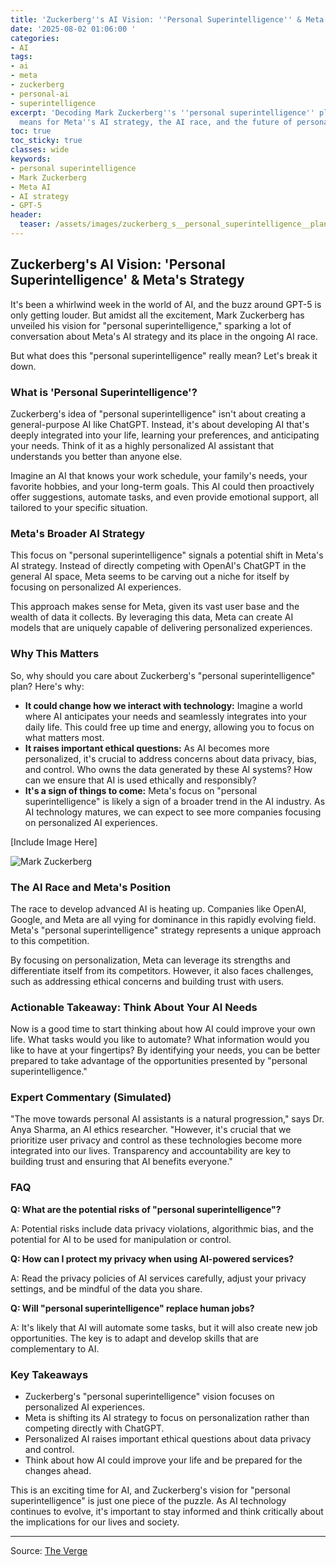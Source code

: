 ```yaml
---
title: 'Zuckerberg''s AI Vision: ''Personal Superintelligence'' & Meta''s Strategy'
date: '2025-08-02 01:06:00 '
categories:
- AI
tags:
- ai
- meta
- zuckerberg
- personal-ai
- superintelligence
excerpt: 'Decoding Mark Zuckerberg''s ''personal superintelligence'' plan: What it
  means for Meta''s AI strategy, the AI race, and the future of personalized AI.'
toc: true
toc_sticky: true
classes: wide
keywords:
- personal superintelligence
- Mark Zuckerberg
- Meta AI
- AI strategy
- GPT-5
header:
  teaser: /assets/images/zuckerberg_s__personal_superintelligence__plan__fi_20250802010600.jpg
---
```


## Zuckerberg's AI Vision: 'Personal Superintelligence' & Meta's Strategy

It's been a whirlwind week in the world of AI, and the buzz around GPT-5 is only getting louder. But amidst all the excitement, Mark Zuckerberg has unveiled his vision for "personal superintelligence," sparking a lot of conversation about Meta's AI strategy and its place in the ongoing AI race.

But what does this "personal superintelligence" really mean? Let's break it down.

### What is 'Personal Superintelligence'?

Zuckerberg's idea of "personal superintelligence" isn't about creating a general-purpose AI like ChatGPT. Instead, it's about developing AI that's deeply integrated into your life, learning your preferences, and anticipating your needs. Think of it as a highly personalized AI assistant that understands you better than anyone else.

Imagine an AI that knows your work schedule, your family's needs, your favorite hobbies, and your long-term goals. This AI could then proactively offer suggestions, automate tasks, and even provide emotional support, all tailored to your specific situation.

### Meta's Broader AI Strategy

This focus on "personal superintelligence" signals a potential shift in Meta's AI strategy. Instead of directly competing with OpenAI's ChatGPT in the general AI space, Meta seems to be carving out a niche for itself by focusing on personalized AI experiences.

This approach makes sense for Meta, given its vast user base and the wealth of data it collects. By leveraging this data, Meta can create AI models that are uniquely capable of delivering personalized experiences.

### Why This Matters

So, why should you care about Zuckerberg's "personal superintelligence" plan? Here's why:

*   **It could change how we interact with technology:** Imagine a world where AI anticipates your needs and seamlessly integrates into your daily life. This could free up time and energy, allowing you to focus on what matters most.
*   **It raises important ethical questions:** As AI becomes more personalized, it's crucial to address concerns about data privacy, bias, and control. Who owns the data generated by these AI systems? How can we ensure that AI is used ethically and responsibly?
*   **It's a sign of things to come:** Meta's focus on "personal superintelligence" is likely a sign of a broader trend in the AI industry. As AI technology matures, we can expect to see more companies focusing on personalized AI experiences.

[Include Image Here]

![Mark Zuckerberg](https://platform.theverge.com/wp-content/uploads/sites/2/chorus/uploads/chorus_asset/file/25546252/STK169_Mark_Zuckerburg_CVIRGINIA_D.jpg?quality=90&strip=all&crop=0,0,100,100)

### The AI Race and Meta's Position

The race to develop advanced AI is heating up. Companies like OpenAI, Google, and Meta are all vying for dominance in this rapidly evolving field. Meta's "personal superintelligence" strategy represents a unique approach to this competition.

By focusing on personalization, Meta can leverage its strengths and differentiate itself from its competitors. However, it also faces challenges, such as addressing ethical concerns and building trust with users.

### Actionable Takeaway: Think About Your AI Needs

Now is a good time to start thinking about how AI could improve your own life. What tasks would you like to automate? What information would you like to have at your fingertips? By identifying your needs, you can be better prepared to take advantage of the opportunities presented by "personal superintelligence."

### Expert Commentary (Simulated)

"The move towards personal AI assistants is a natural progression," says Dr. Anya Sharma, an AI ethics researcher. "However, it's crucial that we prioritize user privacy and control as these technologies become more integrated into our lives. Transparency and accountability are key to building trust and ensuring that AI benefits everyone."

### FAQ

**Q: What are the potential risks of "personal superintelligence"?**

A: Potential risks include data privacy violations, algorithmic bias, and the potential for AI to be used for manipulation or control.

**Q: How can I protect my privacy when using AI-powered services?**

A: Read the privacy policies of AI services carefully, adjust your privacy settings, and be mindful of the data you share.

**Q: Will "personal superintelligence" replace human jobs?**

A: It's likely that AI will automate some tasks, but it will also create new job opportunities. The key is to adapt and develop skills that are complementary to AI.

### Key Takeaways

*   Zuckerberg's "personal superintelligence" vision focuses on personalized AI experiences.
*   Meta is shifting its AI strategy to focus on personalization rather than competing directly with ChatGPT.
*   Personalized AI raises important ethical questions about data privacy and control.
*   Think about how AI could improve your life and be prepared for the changes ahead.

This is an exciting time for AI, and Zuckerberg's vision for "personal superintelligence" is just one piece of the puzzle. As AI technology continues to evolve, it's important to stay informed and think critically about the implications for our lives and society.

---

Source: [The Verge](https://www.theverge.com/command-line-newsletter/717880/zuckerbergs-personal-superintelligence-plan-ai-chatgpt-race)